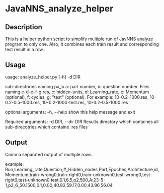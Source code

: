 # JavaNNS_analyze_helper
## Description
This is a helper python script to simplify multiple run of JavNNS analyze program to only one.
Also, it combines each train result and corresponding test result in a row.
## Usage
usage: analyze_helper.py [-h] -d DIR

sub-directories naming pa_b a: part number, b: question number. Files naming
c-d-e-f-g.res, c: hidden-units, d: Learning_rate, e: Momentum (optional), f:
cycles, g: "test" (optional). For example: 10-0.2-1000.res,
10-0.2-0.5-1000.res, 10-0.2-1000-test.res, 10-0.2-0.5-1000.res

optional arguments:
  -h, --help         show this help message and exit

Required arguments:
  -d DIR, --dir DIR  Results directory which containes all sub-direcotries
                     which containe .res files
## Output
Comma separated output of multiple rows

example:
Run,Learning_rate,Question,#_Hidden_nodes,Part,Epoches,Architecture,id,Momentum,train-wrong0,train-right0,train-unknown0,test-wrong0,test-right0,test-unknown0
test,0.1,6,5,p2,500,A:23-5-1,p2_6_50.1500,0.1,0.00,40.83,59.17,0.00,43.96,56.04
